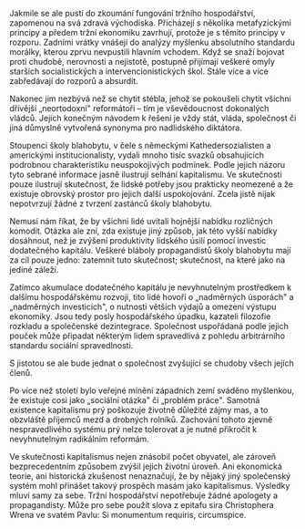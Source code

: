 Jakmile se ale pustí do zkoumání fungování tržního hospodářství, zapomenou na svá zdravá východiska. Přicházejí s několika metafyzickými principy a předem tržní ekonomiku zavrhují, protože je s těmito principy v rozporu. Zadními vrátky vnášejí do analýzy myšlenku absolutního standardu morálky, kterou zprvu nevpustili hlavním vchodem. Když se snaží bojovat proti chudobě, nerovnosti a nejistotě, postupně přijímají veškeré omyly starších socialistických a intervencionistických škol. Stále více a více zabředávají do rozporů a absurdit.

Nakonec jim nezbývá než se chytit stébla, jehož se pokoušeli chytit všichni dřívější „neortodoxní" reformátoři – tím je vševědoucnost dokonalých vládců. Jejich konečným návodem k řešení je vždy stát, vláda, společnost či jiná důmyslně vytvořená synonyma pro nadlidského diktátora.

Stoupenci školy blahobytu, v čele s německými Kathedersozialisten a americkými institucionalisty, vydali mnoho tisíc svazků obsahujících podrobnou charakteristiku neuspokojivých podmínek. Podle jejich názoru tyto sebrané informace jasně ilustrují selhání kapitalismu. Ve skutečnosti pouze ilustrují skutečnost, že lidské potřeby jsou prakticky neomezené a že existuje obrovský prostor pro jejich další uspokojování. Zcela jistě nijak nepotvrzují žádné z tvrzení zastánců školy blahobytu.

Nemusí nám říkat, že by všichni lidé uvítali hojnější nabídku rozličných komodit. Otázka ale zní, zda existuje jiný způsob, jak této vyšší nabídky dosáhnout, než je zvýšení produktivity lidského úsilí pomocí investic dodatečného kapitálu. Veškeré bláboly propagandistů školy blahobytu mají za cíl pouze jedno: zatemnit tuto skutečnost; skutečnost, na které jako na jediné záleží.

Zatímco akumulace dodatečného kapitálu je nevyhnutelným prostředkem k dalšímu hospodářskému rozvoji, tito lidé hovoří o „nadměrných úsporách" a „nadměrných investicích", o nutnosti větších výdajů a omezení výstupu ekonomiky. Jsou tedy posly hospodářského úpadku, kazateli filozofie rozkladu a společenské dezintegrace. Společnost uspořádaná podle jejich pouček může připadat některým lidem spravedlivá z pohledu arbitrárního standardu sociální spravedlnosti.

S jistotou se ale bude jednat o společnost zvyšující se chudoby všech jejích členů.

Po více než století bylo veřejné mínění západních zemí sváděno myšlenkou, že existuje cosi jako „sociální otázka" či „problém práce". Samotná existence kapitalismu prý poškozuje životně důležité zájmy mas, a to obzvláště příjemců mezd a drobných rolníků. Zachování tohoto zjevně nespravedlivého systému prý nelze tolerovat a je nutné přikročit k nevyhnutelným radikálním reformám.

Ve skutečnosti kapitalismus nejen znásobil počet obyvatel, ale zároveň bezprecedentním způsobem zvýšil jejich životní úroveň. Ani ekonomická teorie, ani historická zkušenost nenaznačují, že by nějaký jiný společenský systém mohl přinášet takový prospěch masám jako kapitalismus. Výsledky mluví samy za sebe. Tržní hospodářství nepotřebuje žádné apologety a propagandisty. Může pro sebe použít slova z epitafu sira Christophera Wrena ve svatém Pavlu: Si monumentum requiris, circumspice.